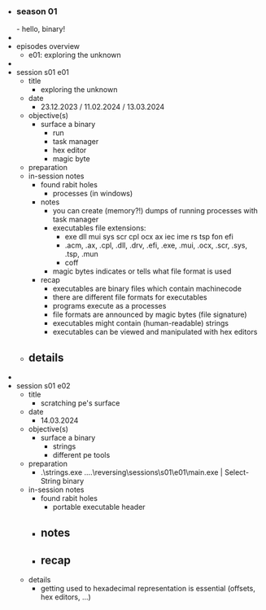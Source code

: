 - <h3>season 01</h3>
	- hello, binary!
-
- episodes overview
	- e01: exploring the unknown
-
- session s01 e01
	- title
		- exploring the unknown
	- date
		- 23.12.2023 / 11.02.2024 / 13.03.2024
	- objective(s)
		- surface a binary
			- run
			- task manager
			- hex editor
			- magic byte
	- preparation
	- in-session notes
		- found rabit holes
			- processes (in windows)
		- notes
			- you can create (memory?!) dumps of running processes with task manager
			- executables file extensions:
				- exe dll mui sys scr cpl ocx ax iec ime rs tsp fon efi
				- .acm, .ax, .cpl, .dll, .drv, .efi, .exe, .mui, .ocx, .scr, .sys, .tsp, .mun
				- coff
			- magic bytes indicates or tells what file format is used
		- recap
			- executables are binary files which contain machinecode
			- there are different file formats for executables
			- programs execute as a processes
			- file formats are announced by magic bytes (file signature)
			- executables might contain (human-readable) strings
			- executables can be viewed and manipulated with hex editors
	- details
		-
-
- session s01 e02
	- title
		- scratching pe's surface
	- date
		- 14.03.2024
	- objective(s)
		- surface a binary
			- strings
			- different pe tools
	- preparation
		- .\strings.exe ..\..\reversing\sessions\s01\e01\main.exe | Select-String binary
	- in-session notes
		- found rabit holes
			- portable executable header
		- notes
			-
		- recap
			-
	- details
		- getting used to hexadecimal representation is essential (offsets, hex editors, ...)